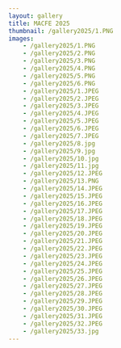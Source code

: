 ```yaml
---
layout: gallery
title: MACFE 2025
thumbnail: /gallery2025/1.PNG
images:
    - /gallery2025/1.PNG
    - /gallery2025/2.PNG
    - /gallery2025/3.PNG
    - /gallery2025/4.PNG
    - /gallery2025/5.PNG
    - /gallery2025/6.PNG
    - /gallery2025/1.JPEG
    - /gallery2025/2.JPEG
    - /gallery2025/3.JPEG
    - /gallery2025/4.JPEG
    - /gallery2025/5.JPEG
    - /gallery2025/6.JPEG
    - /gallery2025/7.JPEG
    - /gallery2025/8.jpg
    - /gallery2025/9.jpg
    - /gallery2025/10.jpg
    - /gallery2025/11.jpg
    - /gallery2025/12.JPEG
    - /gallery2025/13.PNG
    - /gallery2025/14.JPEG
    - /gallery2025/15.JPEG
    - /gallery2025/16.JPEG
    - /gallery2025/17.JPEG
    - /gallery2025/18.JPEG
    - /gallery2025/19.JPEG
    - /gallery2025/20.JPEG
    - /gallery2025/21.JPEG
    - /gallery2025/22.JPEG
    - /gallery2025/23.JPEG
    - /gallery2025/24.JPEG
    - /gallery2025/25.JPEG
    - /gallery2025/26.JPEG
    - /gallery2025/27.JPEG
    - /gallery2025/28.JPEG
    - /gallery2025/29.JPEG
    - /gallery2025/30.JPEG
    - /gallery2025/31.JPEG
    - /gallery2025/32.JPEG
    - /gallery2025/33.jpg
---
```


<head>
    <link href="/lightboxCSS/lightbox.css" rel="stylesheet" />
</head>

<script src="/lightboxJS/lightbox-plus-jquery.js"></script>

<script> src="/lightboxJS/lightbox.js"</script>

<script>
    lightbox.option({
        'fadeDuration': 200,
        'imageFadeDuration': 200,
        'resizeDuration': 200,
        'alwaysShowNavOnTouchDevices': true,
        'showImageNumberLabel': false,
        'fitImagesInViewport': true
    })
</script>

<style>
.masonry-grid {
  display: grid;
  grid-template-columns: repeat(auto-fill, minmax(200px, 1fr));
  grid-auto-rows: 1px;
  gap: 10px;
}
.masonry-item {
  break-inside: avoid;
}
.masonry-item img {
  width: 100%;
  height: auto;
  display: block;
  border-radius: 6px;
}
.masonry-item a img:hover {
  transform: scale(1.05);
  box-shadow: 0 4px 12px rgba(0, 0, 0, 0.2);
}
</style>

<script>
function resizeAllMasonryGrids() {
  document.querySelectorAll(".masonry-grid").forEach(grid => {
    const rowHeight = 1;
    const rowGap = parseInt(getComputedStyle(grid).getPropertyValue("gap"));

    grid.querySelectorAll(".masonry-item").forEach(item => {
      const img = item.querySelector("img");
      if (!img.complete) {
        img.addEventListener("load", () => resizeItem(item, grid, rowHeight, rowGap));
      } else {
        resizeItem(item, grid, rowHeight, rowGap);
      }
    });
  });
}
function resizeItem(item, grid, rowHeight, rowGap) {
  const content = item.querySelector("img");
  const height = content.getBoundingClientRect().height;
  const span = Math.ceil((height + rowGap) / (rowHeight + rowGap));
  item.style.gridRowEnd = `span ${span}`;
}

window.addEventListener("load", resizeAllMasonryGrids);
window.addEventListener("resize", resizeAllMasonryGrids);
</script>










